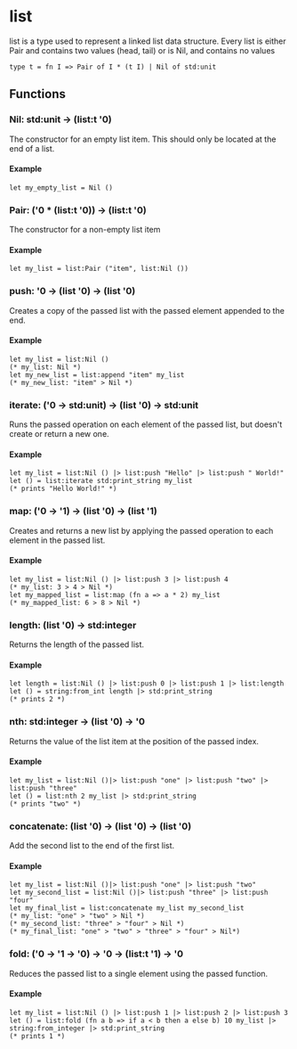 # list
list is a type used to represent a linked list data structure. Every list is either Pair and contains two values (head, tail) or is Nil, and contains no values
```halcyon
type t = fn I => Pair of I * (t I) | Nil of std:unit
```
## Functions
### Nil: std:unit -> (list:t '0)
The constructor for an empty list item. This should only be located at the end of a list.
#### Example
```halcyon
let my_empty_list = Nil ()
```
### Pair: ('0 * (list:t '0)) -> (list:t '0)
The constructor for a non-empty list item
#### Example
```halcyon
let my_list = list:Pair ("item", list:Nil ())
```
### push: '0 -> (list '0) -> (list '0)
Creates a copy of the passed list with the passed element appended to the end.
#### Example
```halcyon
let my_list = list:Nil ()
(* my_list: Nil *)
let my_new_list = list:append "item" my_list 
(* my_new_list: "item" > Nil *)
```
### iterate: ('0 -> std:unit) -> (list '0) -> std:unit
Runs the passed operation on each element of the passed list, but doesn't create or return a new one.
#### Example
```halcyon
let my_list = list:Nil () |> list:push "Hello" |> list:push " World!"
let () = list:iterate std:print_string my_list
(* prints "Hello World!" *)
```
### map: ('0 -> '1) -> (list '0) -> (list '1)
Creates and returns a new list by applying the passed operation to each element in the passed list.
#### Example
```halcyon
let my_list = list:Nil () |> list:push 3 |> list:push 4 
(* my_list: 3 > 4 > Nil *)
let my_mapped_list = list:map (fn a => a * 2) my_list
(* my_mapped_list: 6 > 8 > Nil *)
```
### length: (list '0) -> std:integer
Returns the length of the passed list.
#### Example
```halcyon
let length = list:Nil () |> list:push 0 |> list:push 1 |> list:length
let () = string:from_int length |> std:print_string
(* prints 2 *)
```
### nth: std:integer -> (list '0) -> '0
Returns the value of the list item at the position of the passed index.
#### Example
```halcyon
let my_list = list:Nil ()|> list:push "one" |> list:push "two" |> list:push "three"
let () = list:nth 2 my_list |> std:print_string
(* prints "two" *)
```
### concatenate: (list '0) -> (list '0) -> (list '0) 
Add the second list to the end of the first list.
#### Example
```halcyon
let my_list = list:Nil ()|> list:push "one" |> list:push "two" 
let my_second_list = list:Nil ()|> list:push "three" |> list:push "four" 
let my_final_list = list:concatenate my_list my_second_list
(* my_list: "one" > "two" > Nil *)
(* my_second_list: "three" > "four" > Nil *)
(* my_final_list: "one" > "two" > "three" > "four" > Nil*)
```
### fold: ('0 -> '1 -> '0) -> '0 -> (list:t '1) -> '0
Reduces the passed list to a single element using the passed function.
#### Example
```halcyon
let my_list = list:Nil () |> list:push 1 |> list:push 2 |> list:push 3
let () = list:fold (fn a b => if a < b then a else b) 10 my_list |> string:from_integer |> std:print_string
(* prints 1 *)
```